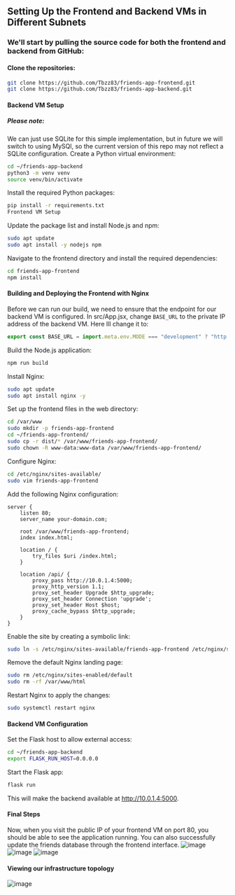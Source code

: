 ## Setting Up the Frontend and Backend VMs in Different Subnets
### We'll start by pulling the source code for both the frontend and backend from GitHub:

#### Clone the repositories:
```bash
git clone https://github.com/Tbzz83/friends-app-frontend.git
git clone https://github.com/Tbzz83/friends-app-backend.git
```
#### Backend VM Setup
##### Please note:
We can just use SQLite for this simple implementation, but in future we
will switch to using MySQl, so the current version of this repo may not 
reflect a SQLite configuration.
Create a Python virtual environment:
```bash
cd ~/friends-app-backend
python3 -m venv venv
source venv/bin/activate
```
Install the required Python packages:
```bash
pip install -r requirements.txt
Frontend VM Setup
```
Update the package list and install Node.js and npm:
```bash
sudo apt update
sudo apt install -y nodejs npm
```
Navigate to the frontend directory and install the required dependencies:
```bash
cd friends-app-frontend
npm install
```
#### Building and Deploying the Frontend with Nginx
Before we can run our build, we need to ensure that the endpoint for our
backend VM is configured. In src/App.jsx, change `BASE_URL` to the private
IP address of the backend VM. Here Ill change it to:
```javascript
export const BASE_URL = import.meta.env.MODE === "development" ? "http://10.0.1.4:5000/api" : "/api";
```
Build the Node.js application:
```bash
npm run build
```
Install Nginx:
```bash
sudo apt update
sudo apt install nginx -y
```
Set up the frontend files in the web directory:
```bash
cd /var/www
sudo mkdir -p friends-app-frontend
cd ~/friends-app-frontend/
sudo cp -r dist/* /var/www/friends-app-frontend/
sudo chown -R www-data:www-data /var/www/friends-app-frontend/
```
Configure Nginx:
```bash
cd /etc/nginx/sites-available/
sudo vim friends-app-frontend
```
Add the following Nginx configuration:

```nginx
server {
    listen 80;
    server_name your-domain.com;

    root /var/www/friends-app-frontend;
    index index.html;

    location / {
        try_files $uri /index.html;
    }

    location /api/ {
        proxy_pass http://10.0.1.4:5000;
        proxy_http_version 1.1;
        proxy_set_header Upgrade $http_upgrade;
        proxy_set_header Connection 'upgrade';
        proxy_set_header Host $host;
        proxy_cache_bypass $http_upgrade;
    }
}
```
Enable the site by creating a symbolic link:
```bash
sudo ln -s /etc/nginx/sites-available/friends-app-frontend /etc/nginx/sites-enabled/
```
Remove the default Nginx landing page:
```bash
sudo rm /etc/nginx/sites-enabled/default
sudo rm -rf /var/www/html
```
Restart Nginx to apply the changes:
```bash
sudo systemctl restart nginx
```
#### Backend VM Configuration
Set the Flask host to allow external access:
```bash
cd ~/friends-app-backend
export FLASK_RUN_HOST=0.0.0.0
```
Start the Flask app:
```bash
flask run
```
This will make the backend available at http://10.0.1.4:5000.


#### Final Steps
Now, when you visit the public IP of your frontend VM on port 80, you should be able to see the application running. You can also successfully update the friends database through the frontend interface.
![image](https://github.com/user-attachments/assets/23996c50-e7ea-497f-9ad7-bb76674397b1)
![image](https://github.com/user-attachments/assets/85d45dc1-f109-453d-844d-d5272e298dd1)
![image](https://github.com/user-attachments/assets/b2a10534-59bb-4461-9c6a-0ae951214b92)

#### Viewing our infrastructure topology
![image](https://github.com/user-attachments/assets/daca74bf-4897-45a5-94bc-ae6545b0f64b)



